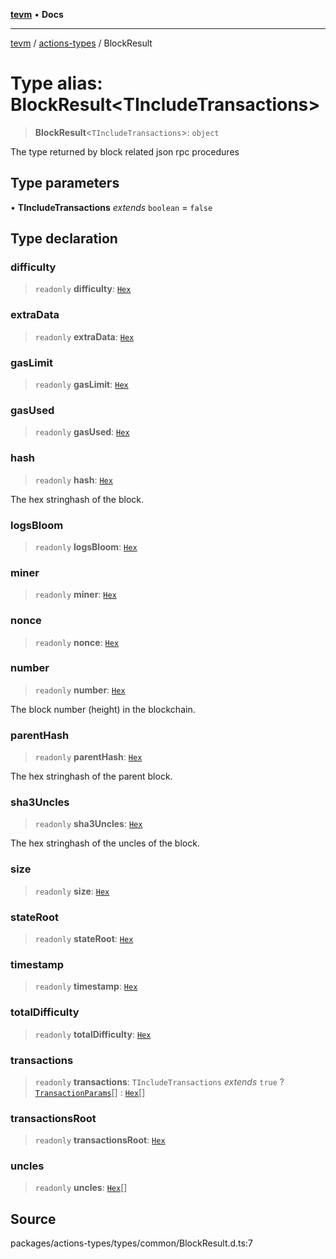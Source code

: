 [**tevm**](../../README.md) • **Docs**

***

[tevm](../../modules.md) / [actions-types](../README.md) / BlockResult

# Type alias: BlockResult\<TIncludeTransactions\>

> **BlockResult**\<`TIncludeTransactions`\>: `object`

The type returned by block related
json rpc procedures

## Type parameters

• **TIncludeTransactions** *extends* `boolean` = `false`

## Type declaration

### difficulty

> `readonly` **difficulty**: [`Hex`](Hex.md)

### extraData

> `readonly` **extraData**: [`Hex`](Hex.md)

### gasLimit

> `readonly` **gasLimit**: [`Hex`](Hex.md)

### gasUsed

> `readonly` **gasUsed**: [`Hex`](Hex.md)

### hash

> `readonly` **hash**: [`Hex`](Hex.md)

The hex stringhash of the block.

### logsBloom

> `readonly` **logsBloom**: [`Hex`](Hex.md)

### miner

> `readonly` **miner**: [`Hex`](Hex.md)

### nonce

> `readonly` **nonce**: [`Hex`](Hex.md)

### number

> `readonly` **number**: [`Hex`](Hex.md)

The block number (height) in the blockchain.

### parentHash

> `readonly` **parentHash**: [`Hex`](Hex.md)

The hex stringhash of the parent block.

### sha3Uncles

> `readonly` **sha3Uncles**: [`Hex`](Hex.md)

The hex stringhash of the uncles of the block.

### size

> `readonly` **size**: [`Hex`](Hex.md)

### stateRoot

> `readonly` **stateRoot**: [`Hex`](Hex.md)

### timestamp

> `readonly` **timestamp**: [`Hex`](Hex.md)

### totalDifficulty

> `readonly` **totalDifficulty**: [`Hex`](Hex.md)

### transactions

> `readonly` **transactions**: `TIncludeTransactions` *extends* `true` ? [`TransactionParams`](TransactionParams.md)[] : [`Hex`](Hex.md)[]

### transactionsRoot

> `readonly` **transactionsRoot**: [`Hex`](Hex.md)

### uncles

> `readonly` **uncles**: [`Hex`](Hex.md)[]

## Source

packages/actions-types/types/common/BlockResult.d.ts:7
